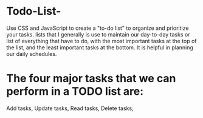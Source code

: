 # Todo-List-
Use CSS and JavaScript to create a "to-do list" to organize and prioritize your tasks.
  lists that I generally is use to maintain our day-to-day tasks or list of everything that have to do, with the most important tasks at the top of the list, and the least important tasks at the bottom. It is helpful in planning our daily schedules.
 # The four major tasks that we can perform in a TODO list are:
Add tasks,
Update tasks,
Read tasks,
Delete tasks;

